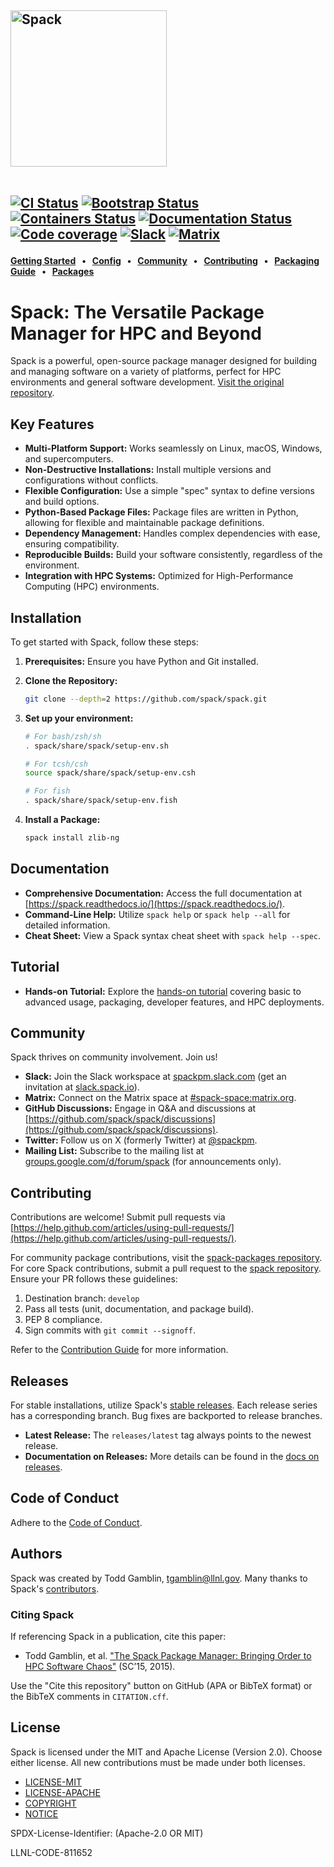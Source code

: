 <div align="left">

<h2>
<picture>
  <source media="(prefers-color-scheme: dark)" srcset="https://raw.githubusercontent.com/spack/spack/refs/heads/develop/share/spack/logo/spack-logo-white-text.svg" width="250">
  <source media="(prefers-color-scheme: light)" srcset="https://raw.githubusercontent.com/spack/spack/refs/heads/develop/share/spack/logo/spack-logo-text.svg" width="250">
  <img alt="Spack" src="https://raw.githubusercontent.com/spack/spack/refs/heads/develop/share/spack/logo/spack-logo-text.svg" width="250">
</picture>

<br>
<br clear="all">

<a href="https://github.com/spack/spack/actions/workflows/ci.yml"><img src="https://github.com/spack/spack/workflows/ci/badge.svg" alt="CI Status"></a>
<a href="https://github.com/spack/spack/actions/workflows/bootstrapping.yml"><img src="https://github.com/spack/spack/actions/workflows/bootstrap.yml/badge.svg" alt="Bootstrap Status"></a>
<a href="https://github.com/spack/spack/actions/workflows/build-containers.yml"><img src="https://github.com/spack/spack/actions/workflows/build-containers.yml/badge.svg" alt="Containers Status"></a>
<a href="https://spack.readthedocs.io"><img src="https://readthedocs.org/projects/spack/badge/?version=latest" alt="Documentation Status"></a>
<a href="https://codecov.io/gh/spack/spack"><img src="https://codecov.io/gh/spack/spack/branch/develop/graph/badge.svg" alt="Code coverage"/></a>
<a href="https://slack.spack.io"><img src="https://slack.spack.io/badge.svg" alt="Slack"/></a>
<a href="https://matrix.to/#/#spack-space:matrix.org"><img src="https://img.shields.io/matrix/spack-space%3Amatrix.org?label=matrix" alt="Matrix"/></a>

</h2>

**[Getting Started] &nbsp; • &nbsp; [Config] &nbsp; • &nbsp; [Community] &nbsp; • &nbsp; [Contributing] &nbsp; • &nbsp; [Packaging Guide] &nbsp; • &nbsp; [Packages]**

[Getting Started]: https://spack.readthedocs.io/en/latest/getting_started.html
[Config]: https://spack.readthedocs.io/en/latest/configuration.html
[Community]: #community
[Contributing]: https://spack.readthedocs.io/en/latest/contribution_guide.html
[Packaging Guide]: https://spack.readthedocs.io/en/latest/packaging_guide_creation.html
[Packages]: https://github.com/spack/spack-packages

</div>

# Spack: The Versatile Package Manager for HPC and Beyond

Spack is a powerful, open-source package manager designed for building and managing software on a variety of platforms, perfect for HPC environments and general software development.  [Visit the original repository](https://github.com/spack/spack).

## Key Features

*   **Multi-Platform Support:** Works seamlessly on Linux, macOS, Windows, and supercomputers.
*   **Non-Destructive Installations:** Install multiple versions and configurations without conflicts.
*   **Flexible Configuration:** Use a simple "spec" syntax to define versions and build options.
*   **Python-Based Package Files:** Package files are written in Python, allowing for flexible and maintainable package definitions.
*   **Dependency Management:** Handles complex dependencies with ease, ensuring compatibility.
*   **Reproducible Builds:**  Build your software consistently, regardless of the environment.
*   **Integration with HPC Systems:** Optimized for High-Performance Computing (HPC) environments.

## Installation

To get started with Spack, follow these steps:

1.  **Prerequisites:** Ensure you have Python and Git installed.
2.  **Clone the Repository:**

    ```bash
    git clone --depth=2 https://github.com/spack/spack.git
    ```

3.  **Set up your environment:**

    ```bash
    # For bash/zsh/sh
    . spack/share/spack/setup-env.sh

    # For tcsh/csh
    source spack/share/spack/setup-env.csh

    # For fish
    . spack/share/spack/setup-env.fish
    ```

4.  **Install a Package:**

    ```bash
    spack install zlib-ng
    ```

## Documentation

*   **Comprehensive Documentation:** Access the full documentation at [https://spack.readthedocs.io/](https://spack.readthedocs.io/).
*   **Command-Line Help:** Utilize `spack help` or `spack help --all` for detailed information.
*   **Cheat Sheet:** View a Spack syntax cheat sheet with `spack help --spec`.

## Tutorial

*   **Hands-on Tutorial:**  Explore the [hands-on tutorial](https://spack-tutorial.readthedocs.io/) covering basic to advanced usage, packaging, developer features, and HPC deployments.

## Community

Spack thrives on community involvement. Join us!

*   **Slack:** Join the Slack workspace at [spackpm.slack.com](https://spackpm.slack.com) (get an invitation at [slack.spack.io](https://slack.spack.io)).
*   **Matrix:** Connect on the Matrix space at [#spack-space:matrix.org](https://matrix.to/#/#spack-space:matrix.org).
*   **GitHub Discussions:**  Engage in Q&A and discussions at [https://github.com/spack/spack/discussions](https://github.com/spack/spack/discussions).
*   **Twitter:** Follow us on X (formerly Twitter) at [@spackpm](https://twitter.com/spackpm).
*   **Mailing List:** Subscribe to the mailing list at [groups.google.com/d/forum/spack](https://groups.google.com/d/forum/spack) (for announcements only).

## Contributing

Contributions are welcome!  Submit pull requests via [https://help.github.com/articles/using-pull-requests/](https://help.github.com/articles/using-pull-requests/).

For community package contributions, visit the [spack-packages repository][Packages]. For core Spack contributions, submit a pull request to the [spack repository](https://github.com/spack/spack).  Ensure your PR follows these guidelines:

1.  Destination branch: `develop`
2.  Pass all tests (unit, documentation, and package build).
3.  PEP 8 compliance.
4.  Sign commits with `git commit --signoff`.

Refer to the [Contribution Guide](https://spack.readthedocs.io/en/latest/contribution_guide.html) for more information.

## Releases

For stable installations, utilize Spack's [stable releases](https://github.com/spack/spack/releases).
Each release series has a corresponding branch. Bug fixes are backported to release branches.

*   **Latest Release:** The `releases/latest` tag always points to the newest release.
*   **Documentation on Releases:** More details can be found in the [docs on releases](https://spack.readthedocs.io/en/latest/developer_guide.html#releases).

## Code of Conduct

Adhere to the [Code of Conduct](.github/CODE_OF_CONDUCT.md).

## Authors

Spack was created by Todd Gamblin, tgamblin@llnl.gov.
Many thanks to Spack's [contributors](https://github.com/spack/spack/graphs/contributors).

### Citing Spack

If referencing Spack in a publication, cite this paper:

*   Todd Gamblin, et al. ["The Spack Package Manager: Bringing Order to HPC Software Chaos"](https://www.computer.org/csdl/proceedings/sc/2015/3723/00/2807623.pdf) (SC’15, 2015).

Use the "Cite this repository" button on GitHub (APA or BibTeX format) or the BibTeX comments in `CITATION.cff`.

## License

Spack is licensed under the MIT and Apache License (Version 2.0). Choose either license. All new contributions must be made under both licenses.

*   [LICENSE-MIT](https://github.com/spack/spack/blob/develop/LICENSE-MIT)
*   [LICENSE-APACHE](https://github.com/spack/spack/blob/develop/LICENSE-APACHE)
*   [COPYRIGHT](https://github.com/spack/spack/blob/develop/COPYRIGHT)
*   [NOTICE](https://github.com/spack/spack/blob/develop/NOTICE)

SPDX-License-Identifier: (Apache-2.0 OR MIT)

LLNL-CODE-811652